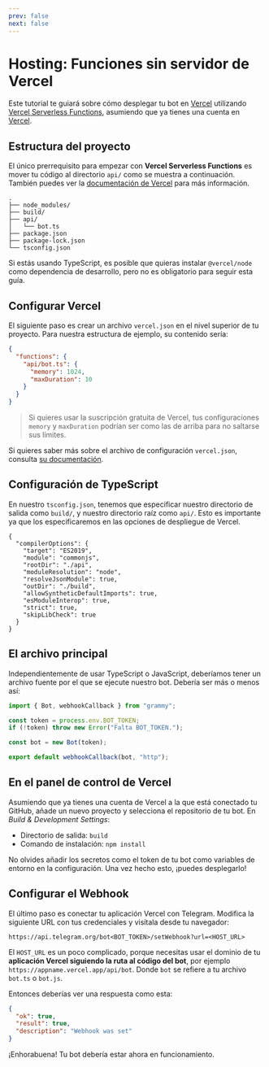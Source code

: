 ```yaml
---
prev: false
next: false
---
```


# Hosting: Funciones sin servidor de Vercel

Este tutorial te guiará sobre cómo desplegar tu bot en [Vercel](https://vercel.com/) utilizando [Vercel Serverless Functions](https://vercel.com/docs/concepts/functions/serverless-functions), asumiendo que ya tienes una cuenta en [Vercel](https://vercel.com).

## Estructura del proyecto

El único prerrequisito para empezar con **Vercel Serverless Functions** es mover tu código al directorio `api/` como se muestra a continuación.
También puedes ver la [documentación de Vercel](https://vercel.com/docs/concepts/functions/serverless-functions#deploying-serverless-functions) para más información.

```asciiart:no-line-numbers
.
├── node_modules/
├── build/
├── api/
│   └── bot.ts
├── package.json
├── package-lock.json
└── tsconfig.json
```

Si estás usando TypeScript, es posible que quieras instalar `@vercel/node` como dependencia de desarrollo, pero no es obligatorio para seguir esta guía.

## Configurar Vercel

El siguiente paso es crear un archivo `vercel.json` en el nivel superior de tu proyecto.
Para nuestra estructura de ejemplo, su contenido sería:

```json
{
  "functions": {
    "api/bot.ts": {
      "memory": 1024,
      "maxDuration": 10
    }
  }
}
```

> Si quieres usar la suscripción gratuita de Vercel, tus configuraciones `memory` y `maxDuration` podrían ser como las de arriba para no saltarse sus límites.

Si quieres saber más sobre el archivo de configuración `vercel.json`, consulta [su documentación](https://vercel.com/docs/concepts/projects/project-configuration).

## Configuración de TypeScript

En nuestro `tsconfig.json`, tenemos que especificar nuestro directorio de salida como `build/`, y nuestro directorio raíz como `api/`.
Esto es importante ya que los especificaremos en las opciones de despliegue de Vercel.

```json{5,8}
{
  "compilerOptions": {
    "target": "ES2019",
    "module": "commonjs",
    "rootDir": "./api",
    "moduleResolution": "node",
    "resolveJsonModule": true,
    "outDir": "./build",
    "allowSyntheticDefaultImports": true,
    "esModuleInterop": true,
    "strict": true,
    "skipLibCheck": true
  }
}
```

## El archivo principal

Independientemente de usar TypeScript o JavaScript, deberíamos tener un archivo fuente por el que se ejecute nuestro bot.
Debería ser más o menos así:

```ts
import { Bot, webhookCallback } from "grammy";

const token = process.env.BOT_TOKEN;
if (!token) throw new Error("Falta BOT_TOKEN.");

const bot = new Bot(token);

export default webhookCallback(bot, "http");
```

## En el panel de control de Vercel

Asumiendo que ya tienes una cuenta de Vercel a la que está conectado tu GitHub, añade un nuevo proyecto y selecciona el repositorio de tu bot.
En _Build & Development Settings_:

- Directorio de salida: `build`
- Comando de instalación: `npm install`

No olvides añadir los secretos como el token de tu bot como variables de entorno en la configuración.
Una vez hecho esto, ¡puedes desplegarlo!

## Configurar el Webhook

El último paso es conectar tu aplicación Vercel con Telegram.
Modifica la siguiente URL con tus credenciales y visítala desde tu navegador:

```md:no-line-numbers
https://api.telegram.org/bot<BOT_TOKEN>/setWebhook?url=<HOST_URL>
```

El `HOST_URL` es un poco complicado, porque necesitas usar el dominio de tu **aplicación Vercel siguiendo la ruta al código del bot**, por ejemplo `https://appname.vercel.app/api/bot`.
Donde `bot` se refiere a tu archivo `bot.ts` o `bot.js`.

Entonces deberías ver una respuesta como esta:

```json
{
  "ok": true,
  "result": true,
  "description": "Webhook was set"
}
```

¡Enhorabuena!
Tu bot debería estar ahora en funcionamiento.
